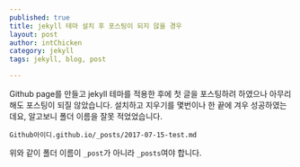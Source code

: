 ```yaml
--- 
published: true
title: jekyll 테마 설치 후 포스팅이 되지 않을 경우
layout: post
author: intChicken
category: jekyll
tags: jekyll, blog, post

---
```


Github page를 만들고 jekyll 테마를 적용한 후에 첫 글을 포스팅하려 하였으나 아무리해도 포스팅이 되질 않았습니다.
설치하고 지우기를 몇번이나 한 끝에 겨우 성공하였는데요, 알고보니 폴더 이름을 잘못 적었었습니다.
```
Github아이디.github.io/_posts/2017-07-15-test.md
```
위와 같이 폴더 이름이 `_post`가 아니라 `_posts`여야 합니다.